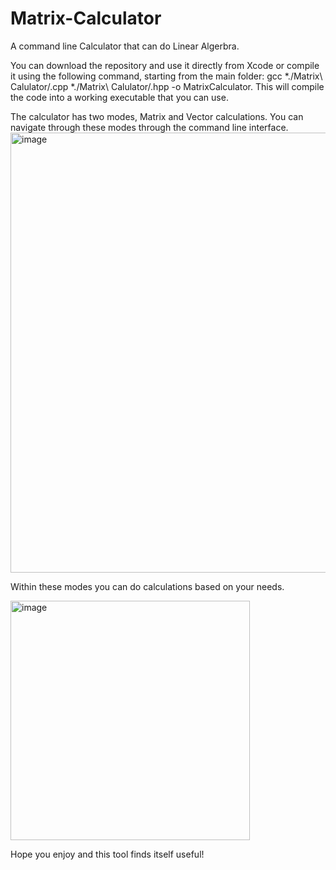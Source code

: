 # Matrix-Calculator
A command line Calculator that can do Linear Algerbra.

You can download the repository and use it directly from Xcode or compile it using the following command, starting from the main folder: gcc *./Matrix\ Calulator/.cpp *./Matrix\ Calulator/.hpp -o MatrixCalculator. This will compile the code into a working executable that you can use.

The calculator has two modes, Matrix and Vector calculations. You can navigate through these modes through the command line interface.
<img width="704" alt="image" src="https://user-images.githubusercontent.com/104863284/232889934-3215d7ee-a1bd-4e5b-9f3e-1aa646f0386c.png">

Within these modes you can do calculations based on your needs.

<img width="383" alt="image" src="https://user-images.githubusercontent.com/104863284/232890107-d18737dc-1096-4cab-a824-c742e9cbc8e0.png">

Hope you enjoy and this tool finds itself useful!
